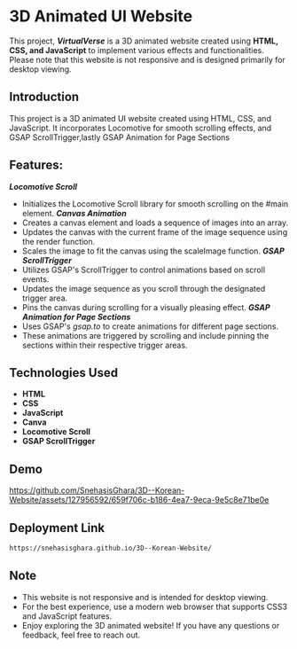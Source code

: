 
# 3D Animated UI Website 

This project, ***VirtualVerse*** is a 3D animated website created using **HTML, CSS, and JavaScript** to implement various effects and functionalities. Please note that this website is not responsive and is designed primarily for desktop viewing.





## Introduction

This project is a 3D animated UI website created using HTML, CSS, and JavaScript. It incorporates Locomotive for smooth scrolling effects, and GSAP ScrollTrigger,lastly  GSAP Animation for Page Sections
##  Features:

***Locomotive Scroll***
*   Initializes the Locomotive Scroll library for smooth scrolling on the #main element.
***Canvas Animation***
*   Creates a canvas element and loads a sequence of images into an array.
*   Updates the canvas with the current frame of the image sequence using the render function.
*   Scales the image to fit the canvas using the scaleImage function.
***GSAP ScrollTrigger***
*   Utilizes GSAP's ScrollTrigger to control animations based on scroll events.
*   Updates the image sequence as you scroll through the designated trigger area.
*   Pins the canvas during scrolling for a visually pleasing effect.
***GSAP Animation for Page Sections***
*   Uses GSAP's *gsap.to* to create animations for different page sections.
*   These animations are triggered by scrolling and include pinning the sections within their respective trigger areas.
## Technologies Used


* **HTML**
* **CSS**
* **JavaScript**
* **Canva**
* **Locomotive Scroll**
* **GSAP ScrollTrigger** 

 




## Demo

https://github.com/SnehasisGhara/3D--Korean-Website/assets/127956592/659f706c-b186-4ea7-9eca-9e5c8e71be0e


    
## Deployment Link



```bash
https://snehasisghara.github.io/3D--Korean-Website/
```


## Note


*   This website is not responsive and is intended for desktop viewing.
*   For the best experience, use a modern web browser that supports CSS3 and JavaScript features.
*   Enjoy exploring the 3D animated website! If you have any questions or feedback, feel free to reach out.
